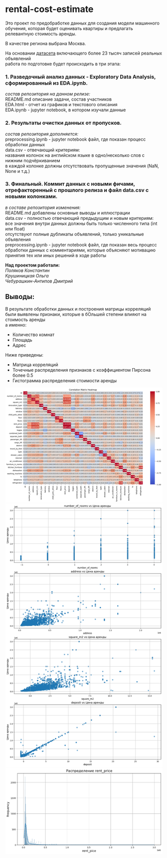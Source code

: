 # rental-cost-estimate  
Это проект по предобработке данных для создания модели машинного обучения, которая будет оценивать квартиры и предлагать релевантную стоимость аренды.  
  
В качестве региона выбрана Москва.  
  
На основании [датасета](https://drive.google.com/drive/folders/1fiFYfUzHqdt8ASeYIprfGAWNXn4TAPfO) включающего более 23 тысяч записей реальных объявлений  
работа по подготовке будет происходить в три этапа:  
  
### 1. Разведочный анализ данных - Exploratory Data Analysis, сформированный из EDA.ipynb.
  
*состав репозитория на данном релизе:*  
README.md описание задачи, состав участников  
EDA.html - отчет из графиков и текстового описания  
EDA.ipynb - jupyter notebook, в котором изучали данные  
  
### 2. Результаты очистки данных от пропусков.  
  
*состав репозитория дополняется:*  
preprocessing.ipynb - jupyter notebook файл, где показан процесс обработки данных  
data.csv - отвечающий критериям:  
названия колонок на английском языке в одно/несколько слов с нижним подчёркиванием  
в каждой колонке должны отсутствовать пропущенные значения (NaN, None и т.д.)  
  
### 3. Финальный. Коммит данных с новыми фичами, отрефакторенный с прошлого релиза и файл data.csv c новыми колонками.  
  
*в составе репозитория изменения:*  
README.md добавлены основные выводы и иллюстрации  
data.csv - полностью отвечающий предыдущим и новым критериям:  
все значения внутри данных должны быть только численного типа (int или float)  
отсутствуют полные дубликаты объявлений, только уникальные объявления  
preprocessing.ipynb - jupyter notebook файл, где показан весь процесс обработки данных с комментариями, которые объясняют мотивацию принятия тех или иных решений в ходе работы

**Над проектом работали:**  
*Поляков Константин*  
*Крушиницкая Ольга*  
*Чебурашкин-Антипов Дмитрий*  
  
## Выводы:  
  
В результате обработки данных и построения матрицы корреляций были выявлены признаки, которые в бОльшей степени влияют на стоимость аренды  
а именно:  
* Количество комнат
* Площадь
* Адрес
  
Ниже приведены:  
* Матрица корреляций
* Точечные распределения признаков с коэффициентом Пирсона более 0.5
* Гистограмма распределения стоимости аренды

![corr_matrix](src/matrix.png)
![scatter](src/scatter.png)
![hist](src/hist.png)

